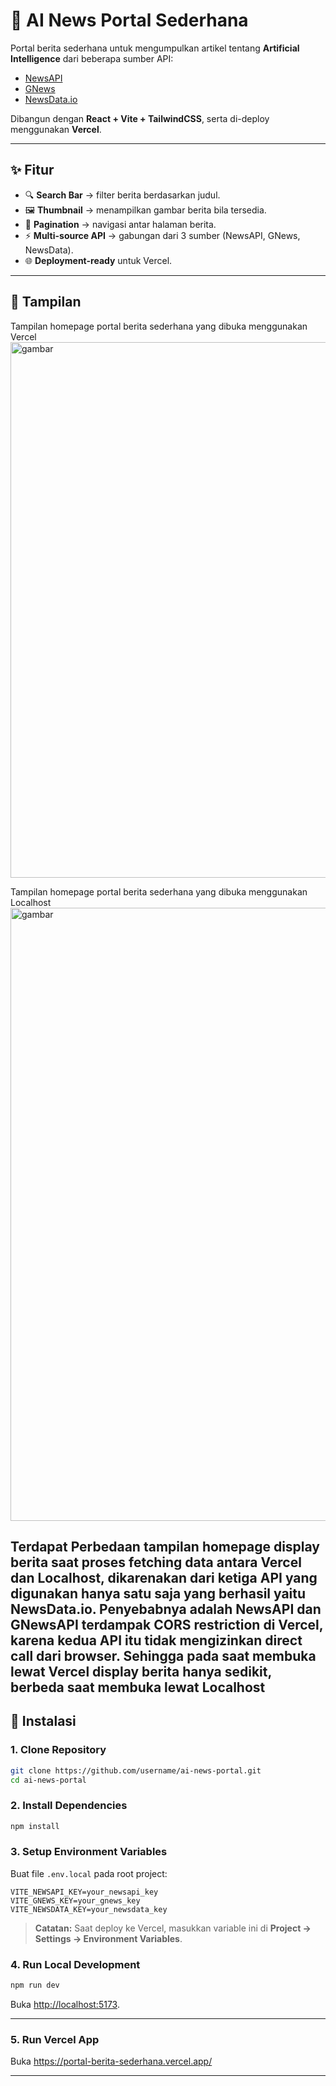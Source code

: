 # 📰 AI News Portal Sederhana

Portal berita sederhana untuk mengumpulkan artikel tentang **Artificial Intelligence** dari beberapa sumber API:
- [NewsAPI](https://newsapi.org/)
- [GNews](https://gnews.io/)
- [NewsData.io](https://newsdata.io/)

Dibangun dengan **React + Vite + TailwindCSS**, serta di-deploy menggunakan **Vercel**.

---

## ✨ Fitur
- 🔍 **Search Bar** → filter berita berdasarkan judul.  
- 🖼️ **Thumbnail** → menampilkan gambar berita bila tersedia.  
- 📑 **Pagination** → navigasi antar halaman berita.  
- ⚡ **Multi-source API** → gabungan dari 3 sumber (NewsAPI, GNews, NewsData).  
- 🌐 **Deployment-ready** untuk Vercel.  

---

## 📸 Tampilan
Tampilan homepage portal berita sederhana yang dibuka menggunakan Vercel
<img width="1755" height="857" alt="gambar" src="https://github.com/user-attachments/assets/c1fae26e-d7f2-437e-9286-8fdc0f1fcb18" />

Tampilan homepage portal berita sederhana yang dibuka menggunakan Localhost
<img width="1757" height="981" alt="gambar" src="https://github.com/user-attachments/assets/6b173615-b26f-4da0-9c4f-2bd8ef77c373" />


**Terdapat Perbedaan tampilan homepage display berita saat proses fetching data antara Vercel dan Localhost, dikarenakan dari ketiga API yang digunakan hanya satu saja yang berhasil yaitu NewsData.io. Penyebabnya adalah NewsAPI dan GNewsAPI terdampak CORS restriction di Vercel, karena kedua API itu tidak mengizinkan direct call dari browser. Sehingga pada saat membuka lewat Vercel display berita hanya sedikit, berbeda saat membuka lewat Localhost**
---

## 🚀 Instalasi

### 1. Clone Repository
```bash
git clone https://github.com/username/ai-news-portal.git
cd ai-news-portal
```

### 2. Install Dependencies
```bash
npm install
```

### 3. Setup Environment Variables
Buat file `.env.local` pada root project:

```env
VITE_NEWSAPI_KEY=your_newsapi_key
VITE_GNEWS_KEY=your_gnews_key
VITE_NEWSDATA_KEY=your_newsdata_key
```

> **Catatan:** Saat deploy ke Vercel, masukkan variable ini di **Project → Settings → Environment Variables**.

### 4. Run Local Development
```bash
npm run dev
```
Buka [http://localhost:5173](http://localhost:5173).

---

### 5. Run Vercel App

Buka https://portal-berita-sederhana.vercel.app/

---
